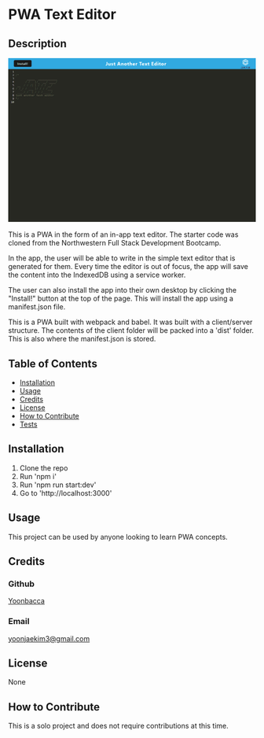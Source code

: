 # PWA Text Editor

## Description

![PWA Text Editor](./client/src/images/screenshot.png)

This is a PWA in the form of an in-app text editor. The starter code was cloned from the Northwestern Full Stack Development Bootcamp.

In the app, the user will be able to write in the simple text editor that is generated for them. Every time the editor is out of focus, the app will save the content into the IndexedDB using a service worker.

The user can also install the app into their own desktop by clicking the "Install!" button at the top of the page. This will install the app using a manifest.json file.

This is a PWA built with webpack and babel. It was built with a client/server structure. The contents of the client folder will be packed into a 'dist' folder. This is also where the manifest.json is stored.

## Table of Contents

- [Installation](#installation)
- [Usage](#usage)
- [Credits](#credits)
- [License](#license)
- [How to Contribute](#how-to-contribute)
- [Tests](#tests)

## Installation

1. Clone the repo
2. Run 'npm i'
3. Run 'npm run start:dev'
4. Go to 'http://localhost:3000'

## Usage

This project can be used by anyone looking to learn PWA concepts.

## Credits

### Github

[Yoonbacca](https://github.com/Yoonbacca)

### Email

[yoonjaekim3@gmail.com](yoonjaekim3@gmail.com)

## License

None

## How to Contribute

This is a solo project and does not require contributions at this time.
